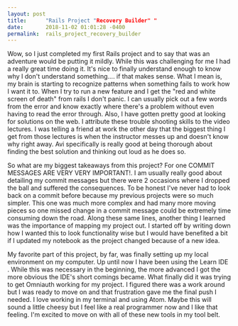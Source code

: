```yaml
---
layout: post
title:      "Rails Project "Recovery Builder" "
date:       2018-11-02 01:01:28 -0400
permalink:  rails_project_recovery_builder
---
```



Wow, so I just completed my first Rails project and to say that was an adventure would be putting it mildly.  While this was challenging for me I had a really great time doing it. It's nice to finally understand enough to know why I don't understand something.... if that makes sense. What I mean is, my brain is starting to recognize patterns when something fails to work how I want it to.  When I try to run a new feature and I get the "red and white screen of death" from rails I don't panic. I can usually pick out a few words from the error and know exactly where there's a problem without even having to read the error through. Also, I have gotten pretty good at looking for solutions on the web.  I attribute these trouble shooting skills to the video lectures. I was telling a friend at work the other day that the biggest thing I get from those lectures is when the instructor messes up and doesn't know why right away. Avi specifically is really good at being thorough about finding the best solution and thinking out loud as he does so.

So what are my biggest takeaways from this project? For one COMMIT MESSAGES ARE VERY VERY IMPORTANT!. I am usually really good about detailing my commit messages but there were 2 occasions where I dropped the ball and suffered the consequences. To be honest I've never had to look back on a commit before because my previous projects were so much simpler. This one was much more complex and had many more moving pieces so one missed change in a commit message could be extremely time consuming down the road. Along these same lines, another thing I learned was the importance of mapping my project out. I started off by writing down how I wanted this to look functionality wise but I would have benefited a bit if I updated my notebook as the project changed because of a new idea.

My favorite part of this project, by far, was finally setting up my local environment on my computer.  Up until now I have been using the Learn IDE . While this was necessary in the beginning, the more advanced I got the more obvious the IDE's short comings became. What finally did it was trying to get Omniauth working for my project. I figured there was a work around but I was ready to move on and that frustration gave me the final push I needed. I love working in my terminal and using Atom. Maybe this will sound a little cheesy but I feel like a real programmer now and I like that feeling. I'm excited to move on with all of these new tools in my tool belt.
